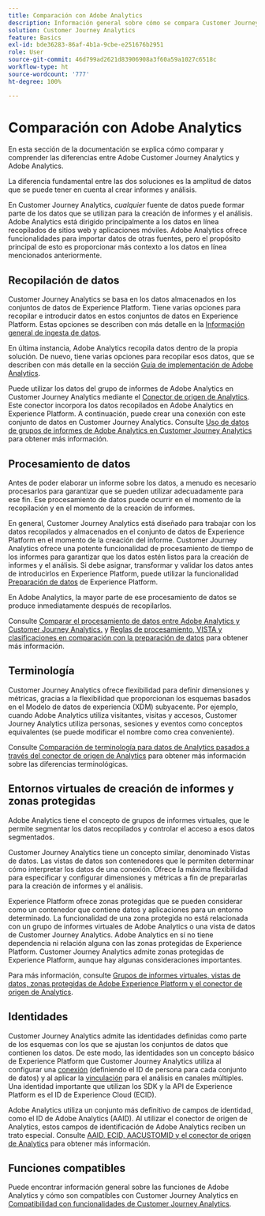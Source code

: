 ```yaml
---
title: Comparación con Adobe Analytics
description: Información general sobre cómo se compara Customer Journey Analytics con Adobe Analytics.
solution: Customer Journey Analytics
feature: Basics
exl-id: bde36283-86af-4b1a-9cbe-e251676b2951
role: User
source-git-commit: 46d799ad2621d83906908a3f60a59a1027c6518c
workflow-type: ht
source-wordcount: '777'
ht-degree: 100%

---
```


# Comparación con Adobe Analytics

En esta sección de la documentación se explica cómo comparar y comprender las diferencias entre Adobe Customer Journey Analytics y Adobe Analytics.

La diferencia fundamental entre las dos soluciones es la amplitud de datos que se puede tener en cuenta al crear informes y análisis.

En Customer Journey Analytics, *cualquier* fuente de datos puede formar parte de los datos que se utilizan para la creación de informes y el análisis. Adobe Analytics está dirigido principalmente a los datos en línea recopilados de sitios web y aplicaciones móviles. Adobe Analytics ofrece funcionalidades para importar datos de otras fuentes, pero el propósito principal de esto es proporcionar más contexto a los datos en línea mencionados anteriormente.

## Recopilación de datos

Customer Journey Analytics se basa en los datos almacenados en los conjuntos de datos de Experience Platform. Tiene varias opciones para recopilar e introducir datos en estos conjuntos de datos en Experience Platform. Estas opciones se describen con más detalle en la [Información general de ingesta de datos](https://experienceleague.adobe.com/docs/analytics-platform/using/cja-data-ingestion/data-ingestion.html?lang=es).

En última instancia, Adobe Analytics recopila datos dentro de la propia solución. De nuevo, tiene varias opciones para recopilar esos datos, que se describen con más detalle en la sección [Guía de implementación de Adobe Analytics](https://experienceleague.adobe.com/docs/analytics/implementation/home.html?lang=es).

Puede utilizar los datos del grupo de informes de Adobe Analytics en Customer Journey Analytics mediante el [Conector de origen de Analytics](https://experienceleague.adobe.com/docs/experience-platform/sources/ui-tutorials/create/adobe-applications/analytics.html?lang=es). Este conector incorpora los datos recopilados en Adobe Analytics en Experience Platform. A continuación, puede crear una conexión con este conjunto de datos en Customer Journey Analytics. Consulte [Uso de datos de grupos de informes de Adobe Analytics en Customer Journey Analytics](https://experienceleague.adobe.com/docs/analytics-platform/using/compare-aa-cja/cja-aa-comparison/aa-data-in-cja.html?lang=es) para obtener más información.


## Procesamiento de datos

Antes de poder elaborar un informe sobre los datos, a menudo es necesario procesarlos para garantizar que se pueden utilizar adecuadamente para ese fin. Ese procesamiento de datos puede ocurrir en el momento de la recopilación y en el momento de la creación de informes.

En general, Customer Journey Analytics está diseñado para trabajar con los datos recopilados y almacenados en el conjunto de datos de Experience Platform en el momento de la creación del informe. Customer Journey Analytics ofrece una potente funcionalidad de procesamiento de tiempo de los informes para garantizar que los datos estén listos para la creación de informes y el análisis. Si debe asignar, transformar y validar los datos antes de introducirlos en Experience Platform, puede utilizar la funcionalidad [Preparación de datos](https://experienceleague.adobe.com/docs/experience-platform/data-prep/home.html?lang=es) de Experience Platform.

En Adobe Analytics, la mayor parte de ese procesamiento de datos se produce inmediatamente después de recopilarlos.

Consulte [Comparar el procesamiento de datos entre Adobe Analytics y Customer Journey Analytics.](data-processing-comparisons.md) y [Reglas de procesamiento, VISTA y clasificaciones en comparación con la preparación de datos](https://experienceleague.adobe.com/docs/analytics-platform/using/compare-aa-cja/cja-aa-comparison/pr-vista-dataprep.html?lang=es) para obtener más información.


## Terminología

Customer Journey Analytics ofrece flexibilidad para definir dimensiones y métricas, gracias a la flexibilidad que proporcionan los esquemas basados en el Modelo de datos de experiencia (XDM) subyacente. Por ejemplo, cuando Adobe Analytics utiliza visitantes, visitas y accesos, Customer Journey Analytics utiliza personas, sesiones y eventos como conceptos equivalentes (se puede modificar el nombre como crea conveniente).

Consulte [Comparación de terminología para datos de Analytics pasados a través del conector de origen de Analytics](https://experienceleague.adobe.com/docs/analytics-platform/using/compare-aa-cja/cja-aa-comparison/terminology.html?lang=es) para obtener más información sobre las diferencias terminológicas.


## Entornos virtuales de creación de informes y zonas protegidas

Adobe Analytics tiene el concepto de grupos de informes virtuales, que le permite segmentar los datos recopilados y controlar el acceso a esos datos segmentados.

Customer Journey Analytics tiene un concepto similar, denominado Vistas de datos. Las vistas de datos son contenedores que le permiten determinar cómo interpretar los datos de una conexión. Ofrece la máxima flexibilidad para especificar y configurar dimensiones y métricas a fin de prepararlas para la creación de informes y el análisis.

Experience Platform ofrece zonas protegidas que se pueden considerar como un contenedor que contiene datos y aplicaciones para un entorno determinado. La funcionalidad de una zona protegida no está relacionada con un grupo de informes virtuales de Adobe Analytics o una vista de datos de Customer Journey Analytics. Adobe Analytics en sí no tiene dependencia ni relación alguna con las zonas protegidas de Experience Platform. Customer Journey Analytics admite zonas protegidas de Experience Platform, aunque hay algunas consideraciones importantes.

Para más información, consulte [Grupos de informes virtuales, vistas de datos, zonas protegidas de Adobe Experience Platform y el conector de origen de Analytics](https://experienceleague.adobe.com/docs/analytics-platform/using/compare-aa-cja/cja-aa-comparison/vrs-dataview-sandbox-adc.html?lang=es).


## Identidades

Customer Journey Analytics admite las identidades definidas como parte de los esquemas con los que se ajustan los conjuntos de datos que contienen los datos. De este modo, las identidades son un concepto básico de Experience Platform que Customer Journey Analytics utiliza al configurar una [conexión](../../connections/overview.md) (definiendo el ID de persona para cada conjunto de datos) y al aplicar la [vinculación](../../stitching/overview.md) para el análisis en canales múltiples. Una identidad importante que utilizan los SDK y la API de Experience Platform es el ID de Experience Cloud (ECID).

Adobe Analytics utiliza un conjunto más definitivo de campos de identidad, como el ID de Adobe Analytics (AAID). Al utilizar el conector de origen de Analytics, estos campos de identificación de Adobe Analytics reciben un trato especial. Consulte [AAID, ECID, AACUSTOMID y el conector de origen de Analytics](https://experienceleague.adobe.com/docs/analytics-platform/using/compare-aa-cja/cja-aa-comparison/aaid-ecid-adc.html?lang=es) para obtener más información.


## Funciones compatibles

Puede encontrar información general sobre las funciones de Adobe Analytics y cómo son compatibles con Customer Journey Analytics en [Compatibilidad con funcionalidades de Customer Journey Analytics](https://experienceleague.adobe.com/docs/analytics-platform/using/compare-aa-cja/cja-aa-comparison/cja-aa.html?lang=es).
